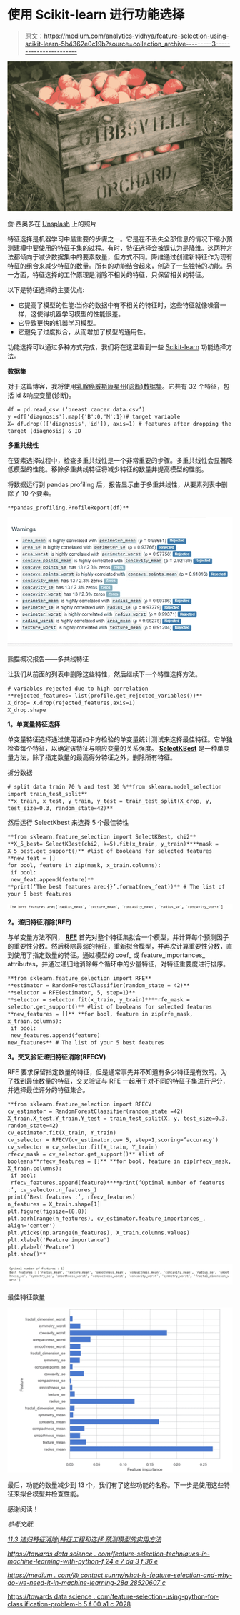 # 使用 Scikit-learn 进行功能选择

> 原文：<https://medium.com/analytics-vidhya/feature-selection-using-scikit-learn-5b4362e0c19b?source=collection_archive---------3----------------------->

![](img/202f6e3c4ba8694bd7d5cd3dc17dd6f0.png)

詹·西奥多在 [Unsplash](https://unsplash.com?utm_source=medium&utm_medium=referral) 上的照片

特征选择是机器学习中最重要的步骤之一。它是在不丢失全部信息的情况下缩小预测建模中要使用的特征子集的过程。有时，特征选择会被误认为是降维。这两种方法都倾向于减少数据集中的要素数量，但方式不同。降维通过创建新特征作为现有特征的组合来减少特征的数量。所有的功能结合起来，创造了一些独特的功能。另一方面，特征选择的工作原理是消除不相关的特征，只保留相关的特征。

以下是特征选择的主要优点:

*   它提高了模型的性能:当你的数据中有不相关的特征时，这些特征就像噪音一样，这使得机器学习模型的性能很差。
*   它导致更快的机器学习模型。
*   它避免了过度拟合，从而增加了模型的通用性。

功能选择可以通过多种方式完成，我们将在这里看到一些 [Scikit-learn](https://scikit-learn.org/stable/modules/feature_selection.html) 功能选择方法。

**数据集**

对于这篇博客，我将使用[乳腺癌威斯康星州(诊断)数据集](https://archive.ics.uci.edu/ml/datasets/Breast+Cancer+Wisconsin+%28Diagnostic%29)。它共有 32 个特征，包括 id &响应变量(诊断)。

```
df = pd.read_csv (‘breast cancer data.csv’)
y =df['diagnosis'].map({'B':0,'M':1})# target variable
X= df.drop((['diagnosis','id']), axis=1) # features after dropping the  target (diagnosis) & ID
```

**多重共线性**

在要素选择过程中，检查多重共线性是一个非常重要的步骤。多重共线性会显著降低模型的性能。移除多重共线特征将减少特征的数量并提高模型的性能。

将数据运行到 pandas profiling 后，报告显示由于多重共线性，从要素列表中删除了 10 个要素。

```
**pandas_profiling.ProfileReport(df)**
```

![](img/3499f0181c312e34a1009149ae6cce11.png)

熊猫概况报告——多共线特征

让我们从前面的列表中删除这些特性，然后继续下一个特性选择方法。

```
# variables rejected due to high correlation
**rejected_features= list(profile.get_rejected_variables())** 
X_drop= X.drop(rejected_features,axis=1)
X_drop.shape 
```

**1。单变量特征选择**

单变量特征选择通过使用诸如卡方检验的单变量统计测试来选择最佳特征。它单独检查每个特征，以确定该特征与响应变量的关系强度。 [**SelectKBest**](https://scikit-learn.org/stable/modules/generated/sklearn.feature_selection.SelectKBest.html#sklearn.feature_selection.SelectKBest) 是一种单变量方法，除了指定数量的最高得分特征之外，删除所有特征。

拆分数据

```
# split data train 70 % and test 30 %**from sklearn.model_selection import train_test_split**
**x_train, x_test, y_train, y_test = train_test_split(X_drop, y, test_size=0.3, random_state=42)**
```

然后运行 SelectKbest 来选择 5 个最佳特性

```
**from sklearn.feature_selection import SelectKBest, chi2**
**X_5_best= SelectKBest(chi2, k=5).fit(x_train, y_train)****mask = X_5_best.get_support()** #list of booleans for selected features
**new_feat = [] 
for bool, feature in zip(mask, x_train.columns):
 if bool:
 new_feat.append(feature)**
**print(‘The best features are:{}’.format(new_feat))** # The list of your 5 best features
```

![](img/06fbd198eb3385d55ea8ece44eaf6c9d.png)

**2。递归特征消除(RFE)**

与单变量方法不同， [**RFE**](https://scikit-learn.org/stable/modules/generated/sklearn.feature_selection.RFE.html#sklearn.feature_selection.RFE) 首先对整个特征集拟合一个模型，并计算每个预测因子的重要性分数。然后移除最弱的特征，重新拟合模型，并再次计算重要性分数，直到使用了指定数量的特征。通过模型的 coef_ 或 feature_importances_ attributes，并通过递归地消除每个循环中的少量特征，对特征重要度进行排序。

```
**from sklearn.feature_selection import RFE**
**estimator = RandomForestClassifier(random_state = 42)**
**selector = RFE(estimator, 5, step=1)**
**selector = selector.fit(x_train, y_train)****rfe_mask = selector.get_support()** #list of booleans for selected features
**new_features = []** **for bool, feature in zip(rfe_mask, x_train.columns):
 if bool:
 new_features.append(feature)
new_features** # The list of your 5 best features
```

**3。交叉验证递归特征消除(RFECV)**

RFE 要求保留指定数量的特征，但是通常事先并不知道有多少特征是有效的。为了找到最佳数量的特征，交叉验证与 RFE 一起用于对不同的特征子集进行评分，并选择最佳评分的特征集合。

```
**from sklearn.feature_selection import RFECV
cv_estimator = RandomForestClassifier(random_state =42)
X_train,X_test,Y_train,Y_test = train_test_split(X, y, test_size=0.3, random_state=42)
cv_estimator.fit(X_train, Y_train)
cv_selector = RFECV(cv_estimator,cv= 5, step=1,scoring=’accuracy’)
cv_selector = cv_selector.fit(X_train, Y_train)
rfecv_mask = cv_selector.get_support()** #list of booleans**rfecv_features = []** **for bool, feature in zip(rfecv_mask, X_train.columns):
 if bool:
 rfecv_features.append(feature)****print(‘Optimal number of features :’, cv_selector.n_features_)
print(‘Best features :’, rfecv_features)
n_features = X_train.shape[1]
plt.figure(figsize=(8,8))
plt.barh(range(n_features), cv_estimator.feature_importances_, align='center') 
plt.yticks(np.arange(n_features), X_train.columns.values) 
plt.xlabel('Feature importance')
plt.ylabel('Feature')
plt.show()**
```

![](img/c55a76ae2119c5665db8b4a290cd3c34.png)

最佳特征数量

![](img/6331bf2f5db79d74ac8a9e83b5ba0690.png)

最后，功能的数量减少到 13 个，我们有了这些功能的名称。下一步是使用这些特征来拟合模型并检查性能。

感谢阅读！

*参考文献:*

[*11.3 递归特征消除|特征工程和选择:预测模型的实用方法*](https://bookdown.org/max/FES/recursive-feature-elimination.html)

[*https://towards data science . com/feature-selection-techniques-in-machine-learning-with-python-f 24 e 7 da 3 f 36 e*](https://towardsdatascience.com/feature-selection-techniques-in-machine-learning-with-python-f24e7da3f36e)

[*https://medium . com/@ contact sunny/what-is-feature-selection-and-why-do-we-need-it-in-machine-learning-28a 28520607 c*](/@contactsunny/what-is-feature-selection-and-why-do-we-need-it-in-machine-learning-28a28520607c)

[https://towards data science . com/feature-selection-using-python-for-class ification-problem-b 5 f 00 a1 c 7028](https://towardsdatascience.com/feature-selection-using-python-for-classification-problem-b5f00a1c7028)